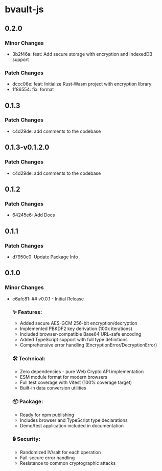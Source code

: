 # bvault-js

## 0.2.0

### Minor Changes

- 3b2f46a: feat: Add secure storage with encryption and IndexedDB support

### Patch Changes

- dccc06e: feat: Initialize Rust-Wasm project with encryption library
- 1f86554: fix: format

## 0.1.3

### Patch Changes

- c4d29de: add comments to the codebase

## 0.1.3-v0.1.2.0

### Patch Changes

- c4d29de: add comments to the codebase

## 0.1.2

### Patch Changes

- 64245e6: Add Docs

## 0.1.1

### Patch Changes

- d7950c0: Update Package Info

## 0.1.0

### Minor Changes

- e6afc81: ## v0.0.1 - Initial Release

  ### ✨ Features:
  - Added secure AES-GCM 256-bit encryption/decryption
  - Implemented PBKDF2 key derivation (100k iterations)
  - Included browser-compatible Base64 URL-safe encoding
  - Added TypeScript support with full type definitions
  - Comprehensive error handling (EncryptionError/DecryptionError)

  ### 🛠️ Technical:
  - Zero dependencies - pure Web Crypto API implementation
  - ESM module format for modern browsers
  - Full test coverage with Vitest (100% coverage target)
  - Built-in data conversion utilities

  ### 📦 Package:
  - Ready for npm publishing
  - Includes browser and TypeScript type declarations
  - Demo/test application included in documentation

  ### 🔒 Security:
  - Randomized IV/salt for each operation
  - Fail-secure error handling
  - Resistance to common cryptographic attacks
